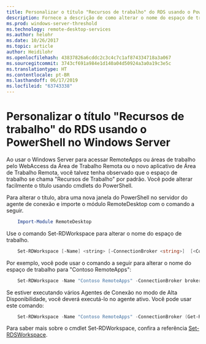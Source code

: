 ```yaml
---
title: Personalizar o título "Recursos de trabalho" do RDS usando o PowerShell no Windows Server
description: Fornece a descrição de como alterar o nome do espaço de trabalho no Windows Server.
ms.prod: windows-server-threshold
ms.technology: remote-desktop-services
ms.author: helohr
ms.date: 10/26/2017
ms.topic: article
author: Heidilohr
ms.openlocfilehash: 43837826a6cddc2c3c4c7c1af874334718a3a067
ms.sourcegitcommit: 3743cf691a984e1d140a04d50924a3a0a19c3e5c
ms.translationtype: HT
ms.contentlocale: pt-BR
ms.lasthandoff: 06/17/2019
ms.locfileid: "63743338"
---
```

# <a name="customize-the-rds-title-work-resources-using-powershell-on-windows-server"></a>Personalizar o título "Recursos de trabalho" do RDS usando o PowerShell no Windows Server

Ao usar o Windows Server para acessar RemoteApps ou áreas de trabalho pelo WebAccess da Área de Trabalho Remota ou o novo aplicativo de Área de Trabalho Remota, você talvez tenha observado que o espaço de trabalho se chama "Recursos de Trabalho" por padrão.  Você pode alterar facilmente o título usando cmdlets do PowerShell.

Para alterar o título, abra uma nova janela do PowerShell no servidor do agente de conexão e importe o módulo RemoteDesktop com o comando a seguir.

```powershell
    Import-Module RemoteDesktop
```

Use o comando Set-RDWorkspace para alterar o nome do espaço de trabalho.

```powershell
    Set-RDWorkspace [-Name] <string> [-ConnectionBroker <string>]  [<CommonParameters>]
```   

Por exemplo, você pode usar o comando a seguir para alterar o nome do espaço de trabalho para "Contoso RemoteApps":

```powershell
    Set-RDWorkspace -Name "Contoso RemoteApps" -ConnectionBroker broker01.contoso.com
```

Se estiver executando vários Agentes de Conexão no modo de Alta Disponibilidade, você deverá executá-lo no agente ativo. Você pode usar este comando:

```powershell
    Set-RDWorkspace -Name "Contoso RemoteApps" -ConnectionBroker (Get-RDConnectionBrokerHighAvailability).ActiveManagementServer
```

Para saber mais sobre o cmdlet Set-RDWorkspace, confira a referência [Set-RDSWorkspace](https://docs.microsoft.com/powershell/module/remotedesktop/set-rdworkspace?view=win10-ps).